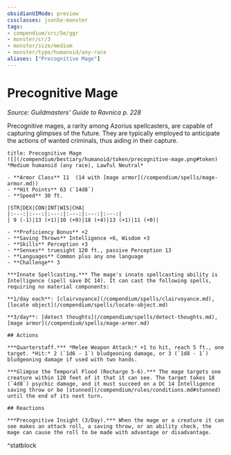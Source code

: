 ```yaml
---
obsidianUIMode: preview
cssclasses: json5e-monster
tags:
- compendium/src/5e/ggr
- monster/cr/3
- monster/size/medium
- monster/type/humanoid/any-race
aliases: ["Precognitive Mage"]
---
```

# Precognitive Mage
*Source: Guildmasters' Guide to Ravnica p. 228*  

Precognitive mages, a rarity among Azorius spellcasters, are capable of capturing glimpses of the future. They are typically employed to anticipate the actions of wanted criminals, thus aiding in their capture.

```ad-statblock
title: Precognitive Mage
![](/compendium/bestiary/humanoid/token/precognitive-mage.png#token)
*Medium humanoid (any race), Lawful Neutral*

- **Armor Class** 11  (14 with [mage armor](/compendium/spells/mage-armor.md))
- **Hit Points** 63 (`14d8`)
- **Speed** 30 ft.

|STR|DEX|CON|INT|WIS|CHA|
|:---:|:---:|:---:|:---:|:---:|:---:|
| 9 (-1)|13 (+1)|10 (+0)|18 (+4)|13 (+1)|11 (+0)|

- **Proficiency Bonus** +2
- **Saving Throws** Intelligence +6, Wisdom +3
- **Skills** Perception +3
- **Senses** truesight 120 ft., passive Perception 13
- **Languages** Common plus any one language
- **Challenge** 3

***Innate Spellcasting.*** The mage's innate spellcasting ability is Intelligence (spell save DC 14). It can cast the following spells, requiring no material components:

**1/day each**: [clairvoyance](/compendium/spells/clairvoyance.md), [locate object](/compendium/spells/locate-object.md)

**3/day**: [detect thoughts](/compendium/spells/detect-thoughts.md), [mage armor](/compendium/spells/mage-armor.md)

## Actions

***Quarterstaff.*** *Melee Weapon Attack:* +1 to hit, reach 5 ft., one target. *Hit:* 2 (`1d6 - 1`) bludgeoning damage, or 3 (`1d8 - 1`) bludgeoning damage if used with two hands.

***Glimpse the Temporal Flood (Recharge 5-6).*** The mage targets one creature within 120 feet of it that it can see. The target takes 18 (`4d8`) psychic damage, and it must succeed on a DC 14 Intelligence saving throw or be [stunned](/compendium/rules/conditions.md#stunned) until the end of its next turn.

## Reactions

***Precognitive Insight (3/Day).*** When the mage or a creature it can see makes an attack roll, a saving throw, or an ability check, the mage can cause the roll to be made with advantage or disadvantage.
```
^statblock
